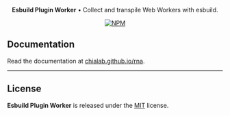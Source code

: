 <p align="center">
    <strong>Esbuild Plugin Worker</strong> • Collect and transpile Web Workers with esbuild.
</p>

<p align="center">
    <a href="https://www.npmjs.com/package/@chialab/esbuild-plugin-worker"><img alt="NPM" src="https://img.shields.io/npm/v/@chialab/esbuild-plugin-worker.svg?style=flat-square"></a>
</p>

## Documentation

Read the documentation at [chialab.github.io/rna](https://chialab.github.io/rna/guide/esbuild-plugin-worker).

---

## License

**Esbuild Plugin Worker** is released under the [MIT](https://github.com/chialab/rna/blob/main/packages/esbuild-plugin-worker/LICENSE) license.
